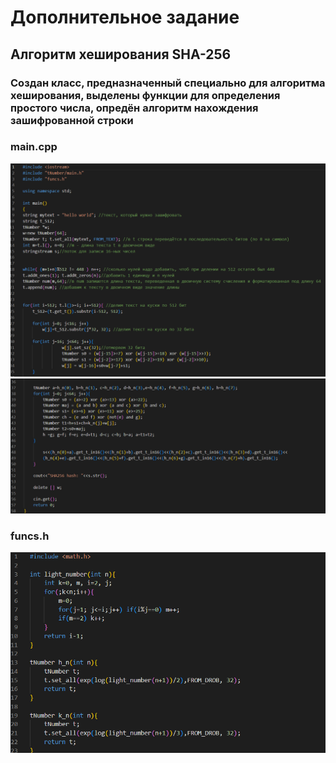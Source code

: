 # Дополнительное задание 
## Алгоритм хеширования SHA-256
### Создан класс, предназначенный специально для алгоритма хеширования, выделены функции для определения простого числа, опредён алгоритм нахождения зашифрованной строки
### main.cpp
![image](./i1.png)
![image](./i2.png)
### funcs.h
![image](./i3.png)
